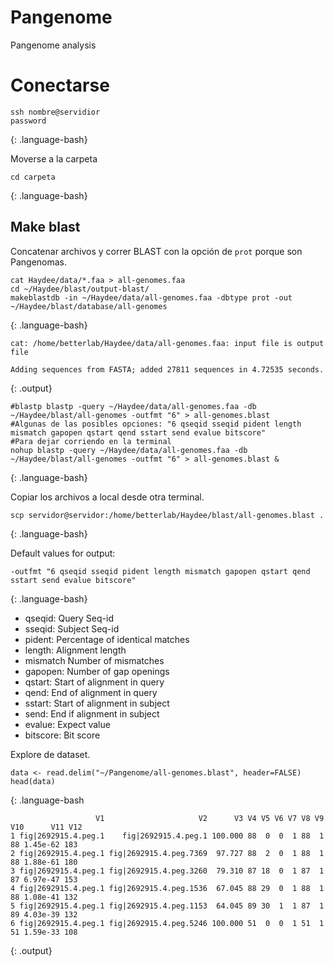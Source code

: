 # Pangenome

Pangenome analysis


# Conectarse

~~~
ssh nombre@servidior
password
~~~
{: .language-bash}

Moverse a la carpeta

~~~
cd carpeta
~~~
{: .language-bash}


## Make blast

Concatenar archivos y correr BLAST con la opción de `prot` porque son Pangenomas.

~~~
cat Haydee/data/*.faa > all-genomes.faa
cd ~/Haydee/blast/output-blast/
makeblastdb -in ~/Haydee/data/all-genomes.faa -dbtype prot -out ~/Haydee/blast/database/all-genomes
~~~
{: .language-bash}

~~~
cat: /home/betterlab/Haydee/data/all-genomes.faa: input file is output file

Adding sequences from FASTA; added 27811 sequences in 4.72535 seconds.
~~~
{: .output}

~~~
#blastp blastp -query ~/Haydee/data/all-genomes.faa -db ~/Haydee/blast/all-genomes -outfmt "6" > all-genomes.blast
#Algunas de las posibles opciones: "6 qseqid sseqid pident length mismatch gapopen qstart qend sstart send evalue bitscore"
#Para dejar corriendo en la terminal
nohup blastp -query ~/Haydee/data/all-genomes.faa -db ~/Haydee/blast/all-genomes -outfmt "6" > all-genomes.blast &
~~~
{: .language-bash}

Copiar los archivos a local desde otra terminal.
~~~
scp servidor@servidor:/home/betterlab/Haydee/blast/all-genomes.blast .
~~~
{: .language-bash}

Default values for output:
~~~
-outfmt "6 qseqid sseqid pident length mismatch gapopen qstart qend sstart send evalue bitscore"
~~~
{: .language-bash}

  * qseqid: Query Seq-id
  * sseqid: Subject Seq-id
  * pident: Percentage of identical matches
  * length: Alignment length
  * mismatch Number of mismatches
  * gapopen: Number of gap openings
  * qstart: Start of alignment  in query
  * qend: End of alignment in query
  * sstart: Start of alignment in subject
  * send: End if alignment in subject
  * evalue: Expect value
  * bitscore: Bit score
  
Explore de dataset.

~~~
data <- read.delim("~/Pangenome/all-genomes.blast", header=FALSE)
head(data)
~~~
{: .language-bash

~~~
                   V1                     V2      V3 V4 V5 V6 V7 V8 V9 V10      V11 V12
1 fig|2692915.4.peg.1    fig|2692915.4.peg.1 100.000 88  0  0  1 88  1  88 1.45e-62 183
2 fig|2692915.4.peg.1 fig|2692915.4.peg.7369  97.727 88  2  0  1 88  1  88 1.88e-61 180
3 fig|2692915.4.peg.1 fig|2692915.4.peg.3260  79.310 87 18  0  1 87  1  87 6.97e-47 153
4 fig|2692915.4.peg.1 fig|2692915.4.peg.1536  67.045 88 29  0  1 88  1  88 1.08e-41 132
5 fig|2692915.4.peg.1 fig|2692915.4.peg.1153  64.045 89 30  1  1 87  1  89 4.03e-39 132
6 fig|2692915.4.peg.1 fig|2692915.4.peg.5246 100.000 51  0  0  1 51  1  51 1.59e-33 108
~~~
{: .output}

